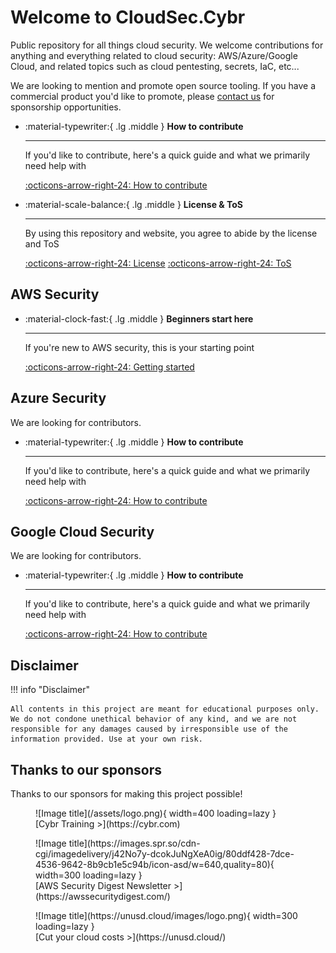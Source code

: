 # Welcome to CloudSec.Cybr

Public repository for all things cloud security. We welcome contributions for anything and everything related to cloud security: AWS/Azure/Google Cloud, and related topics such as cloud pentesting, secrets, IaC, etc... 

We are looking to mention and promote open source tooling. If you have a commercial product you'd like to promote, please [contact us](https://cybr.com/contact)  for sponsorship opportunities.

<div class="grid cards" markdown>

-   :material-typewriter:{ .lg .middle } __How to contribute__

    ---

    If you'd like to contribute, here's a quick guide and what we primarily need help with

    [:octicons-arrow-right-24: How to contribute](/contributing)

-   :material-scale-balance:{ .lg .middle } __License & ToS__

    ---

    By using this repository and website, you agree to abide by the license and ToS

    [:octicons-arrow-right-24: License](https://github.com/christophelimpalair/CloudSec?tab=License-1-ov-file) [:octicons-arrow-right-24: ToS](/#disclaimer)

</div>

## AWS Security

<div class="grid cards" markdown>

-   :material-clock-fast:{ .lg .middle } __Beginners start here__

    ---

    If you're new to AWS security, this is your starting point

    [:octicons-arrow-right-24: Getting started](/aws/aws-native-security-services/)

</div>

## Azure Security

We are looking for contributors.

<div class="grid cards" markdown>

-   :material-typewriter:{ .lg .middle } __How to contribute__

    ---

    If you'd like to contribute, here's a quick guide and what we primarily need help with

    [:octicons-arrow-right-24: How to contribute](/contributing)

</div>

## Google Cloud Security

We are looking for contributors.

<div class="grid cards" markdown>

-   :material-typewriter:{ .lg .middle } __How to contribute__

    ---

    If you'd like to contribute, here's a quick guide and what we primarily need help with

    [:octicons-arrow-right-24: How to contribute](/contributing)

</div>

## Disclaimer 
!!! info "Disclaimer"

    All contents in this project are meant for educational purposes only. We do not condone unethical behavior of any kind, and we are not responsible for any damages caused by irresponsible use of the information provided. Use at your own risk. 

## Thanks to our sponsors
Thanks to our sponsors for making this project possible!

<figure markdown>
  ![Image title](/assets/logo.png){ width=400 loading=lazy }
    <figcaption>[Cybr Training >](https://cybr.com)</figcaption>
</figure>

<figure markdown>
  ![Image title](https://images.spr.so/cdn-cgi/imagedelivery/j42No7y-dcokJuNgXeA0ig/80ddf428-7dce-4536-9642-8b9cb1e5c94b/icon-asd/w=640,quality=80){ width=300 loading=lazy }
    <figcaption>[AWS Security Digest Newsletter >](https://awssecuritydigest.com/)</figcaption>
</figure>

<figure markdown>
  ![Image title](https://unusd.cloud/images/logo.png){ width=300 loading=lazy }
    <figcaption>[Cut your cloud costs >](https://unusd.cloud/)</figcaption>
</figure>

